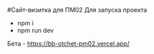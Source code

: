 #Сайт-визитка для ПМ02
Для запуска проекта
* npm i
* npm run dev

Бета - https://bb-otchet-pm02.vercel.app/
